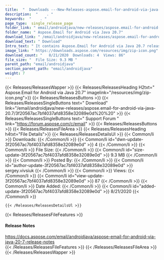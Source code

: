 ```yaml
---
title:  "  Downloads ---New-Releases-aspose.email-for-android-via-java-20.7 . " 
description:  "    . " 
keywords:  "    . " 
page_type:  single_release_page
folder_link: " email/androidjava/new-releases/aspose.email-for-android-via-java-20.7/"
folder_name: " Aspose.Email for Android via Java 20.7"
download_link: " /email/androidjava/new-releases/aspose.email-for-android-via-java-20.7/3f20567ac7bf4037afd8358e32089e0d"
download_text: " Download"
Intro_text: " It contains Aspose.Email for Android via Java 20.7 release."
image_link: " https://downloads.aspose.com/resources/img/zip-icon.png"
download_count: "   8/21/2020  Downloads: 4  Views: 86"
file_size: "  File Size: 9.3 MB "
parent_path: "email/androidjava"
section_parent_path: "email/androidjava"
weight: 7 
---
```


{{< Releases/ReleasesWapper >}}
  {{< Releases/ReleasesHeading H2txt=" Aspose.Email for Android via Java 20.7" imagelink="/resources/img/zip-icon.png">}}
  {{< Releases/ReleasesButtons >}}
    {{< Releases/ReleasesSingleButtons text=" Download" link="/email/androidjava/new-releases/aspose.email-for-android-via-java-20.7/3f20567ac7bf4037afd8358e32089e0d%20%20" >}}
    {{< Releases/ReleasesSingleButtons text=" Support Forum " link="https://forum.aspose.com/c/email" >}}
  {{< Releases/ReleasesButtons >}}
  {{< Releases/ReleasesFileArea >}}
    {{< Releases/ReleasesHeading h4txt="File Details">}}
    {{< Releases/ReleasesDetailsUl >}}
            {{< Common/li  >}} Downloads: {{< /Common/li >}} 
      {{< Common/li id="dwn-update-3f20567ac7bf4037afd8358e32089e0d" >}} 4 {{< /Common/li >}} 
      {{< Common/li  >}} File Size: {{< /Common/li >}} 
      {{< Common/li id="size-update-3f20567ac7bf4037afd8358e32089e0d" >}} 9.3 MB {{< /Common/li >}} 
      {{< Common/li  >}} Posted By: {{< /Common/li >}} 
      {{< Common/li id="author-update-3f20567ac7bf4037afd8358e32089e0d" >}} sergey.vivsiuk {{< /Common/li >}} 
      {{< Common/li  >}} Views: {{< /Common/li >}} 
      {{< Common/li id="view-update-3f20567ac7bf4037afd8358e32089e0d" >}} 87 {{< /Common/li >}} 
      {{< Common/li  >}} Date Added: {{< /Common/li >}} 
      {{< Common/li id="added-update-3f20567ac7bf4037afd8358e32089e0d" >}} 8/21/2020 {{< /Common/li >}} 

    {{< /Releases/ReleasesDetailsUl >}}

  {{< Releases/ReleasesFileFeatures >}}
      <h4>Release Notes</h4><div><a href="https://docs.aspose.com/email/androidjava/aspose-email-for-android-via-java-20-7-release-notes">https://docs.aspose.com/email/androidjava/aspose-email-for-android-via-java-20-7-release-notes</a></div>
  {{< /Releases/ReleasesFileFeatures >}}
 {{< /Releases/ReleasesFileArea >}}
{{< /Releases/ReleasesWapper >}}


